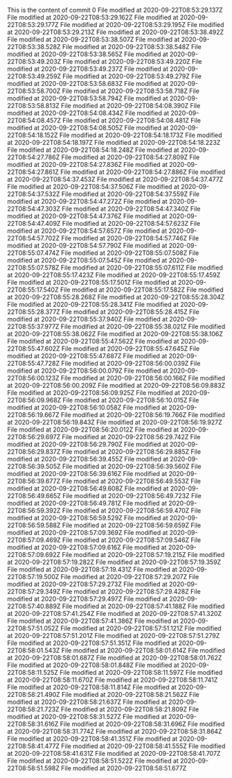 This is the content of commit 0
File modified at 2020-09-22T08:53:29.137Z
File modified at 2020-09-22T08:53:29.162Z
File modified at 2020-09-22T08:53:29.177Z
File modified at 2020-09-22T08:53:29.195Z
File modified at 2020-09-22T08:53:29.213Z
File modified at 2020-09-22T08:53:38.492Z
File modified at 2020-09-22T08:53:38.507Z
File modified at 2020-09-22T08:53:38.528Z
File modified at 2020-09-22T08:53:38.548Z
File modified at 2020-09-22T08:53:38.565Z
File modified at 2020-09-22T08:53:49.203Z
File modified at 2020-09-22T08:53:49.220Z
File modified at 2020-09-22T08:53:49.237Z
File modified at 2020-09-22T08:53:49.259Z
File modified at 2020-09-22T08:53:49.279Z
File modified at 2020-09-22T08:53:58.683Z
File modified at 2020-09-22T08:53:58.700Z
File modified at 2020-09-22T08:53:58.718Z
File modified at 2020-09-22T08:53:58.794Z
File modified at 2020-09-22T08:53:58.813Z
File modified at 2020-09-22T08:54:08.390Z
File modified at 2020-09-22T08:54:08.434Z
File modified at 2020-09-22T08:54:08.457Z
File modified at 2020-09-22T08:54:08.481Z
File modified at 2020-09-22T08:54:08.505Z
File modified at 2020-09-22T08:54:18.152Z
File modified at 2020-09-22T08:54:18.173Z
File modified at 2020-09-22T08:54:18.197Z
File modified at 2020-09-22T08:54:18.223Z
File modified at 2020-09-22T08:54:18.248Z
File modified at 2020-09-22T08:54:27.786Z
File modified at 2020-09-22T08:54:27.809Z
File modified at 2020-09-22T08:54:27.836Z
File modified at 2020-09-22T08:54:27.861Z
File modified at 2020-09-22T08:54:27.886Z
File modified at 2020-09-22T08:54:37.453Z
File modified at 2020-09-22T08:54:37.477Z
File modified at 2020-09-22T08:54:37.506Z
File modified at 2020-09-22T08:54:37.532Z
File modified at 2020-09-22T08:54:37.559Z
File modified at 2020-09-22T08:54:47.272Z
File modified at 2020-09-22T08:54:47.303Z
File modified at 2020-09-22T08:54:47.340Z
File modified at 2020-09-22T08:54:47.376Z
File modified at 2020-09-22T08:54:47.409Z
File modified at 2020-09-22T08:54:57.623Z
File modified at 2020-09-22T08:54:57.657Z
File modified at 2020-09-22T08:54:57.702Z
File modified at 2020-09-22T08:54:57.746Z
File modified at 2020-09-22T08:54:57.790Z
File modified at 2020-09-22T08:55:07.474Z
File modified at 2020-09-22T08:55:07.508Z
File modified at 2020-09-22T08:55:07.545Z
File modified at 2020-09-22T08:55:07.578Z
File modified at 2020-09-22T08:55:07.611Z
File modified at 2020-09-22T08:55:17.423Z
File modified at 2020-09-22T08:55:17.459Z
File modified at 2020-09-22T08:55:17.501Z
File modified at 2020-09-22T08:55:17.540Z
File modified at 2020-09-22T08:55:17.582Z
File modified at 2020-09-22T08:55:28.268Z
File modified at 2020-09-22T08:55:28.304Z
File modified at 2020-09-22T08:55:28.341Z
File modified at 2020-09-22T08:55:28.377Z
File modified at 2020-09-22T08:55:28.415Z
File modified at 2020-09-22T08:55:37.940Z
File modified at 2020-09-22T08:55:37.977Z
File modified at 2020-09-22T08:55:38.021Z
File modified at 2020-09-22T08:55:38.062Z
File modified at 2020-09-22T08:55:38.106Z
File modified at 2020-09-22T08:55:47.562Z
File modified at 2020-09-22T08:55:47.602Z
File modified at 2020-09-22T08:55:47.645Z
File modified at 2020-09-22T08:55:47.687Z
File modified at 2020-09-22T08:55:47.728Z
File modified at 2020-09-22T08:56:00.039Z
File modified at 2020-09-22T08:56:00.079Z
File modified at 2020-09-22T08:56:00.123Z
File modified at 2020-09-22T08:56:00.166Z
File modified at 2020-09-22T08:56:00.209Z
File modified at 2020-09-22T08:56:09.883Z
File modified at 2020-09-22T08:56:09.925Z
File modified at 2020-09-22T08:56:09.968Z
File modified at 2020-09-22T08:56:10.015Z
File modified at 2020-09-22T08:56:10.058Z
File modified at 2020-09-22T08:56:19.667Z
File modified at 2020-09-22T08:56:19.766Z
File modified at 2020-09-22T08:56:19.843Z
File modified at 2020-09-22T08:56:19.927Z
File modified at 2020-09-22T08:56:20.012Z
File modified at 2020-09-22T08:56:29.697Z
File modified at 2020-09-22T08:56:29.742Z
File modified at 2020-09-22T08:56:29.790Z
File modified at 2020-09-22T08:56:29.837Z
File modified at 2020-09-22T08:56:29.885Z
File modified at 2020-09-22T08:56:39.455Z
File modified at 2020-09-22T08:56:39.505Z
File modified at 2020-09-22T08:56:39.560Z
File modified at 2020-09-22T08:56:39.616Z
File modified at 2020-09-22T08:56:39.677Z
File modified at 2020-09-22T08:56:49.553Z
File modified at 2020-09-22T08:56:49.608Z
File modified at 2020-09-22T08:56:49.665Z
File modified at 2020-09-22T08:56:49.723Z
File modified at 2020-09-22T08:56:49.781Z
File modified at 2020-09-22T08:56:59.392Z
File modified at 2020-09-22T08:56:59.470Z
File modified at 2020-09-22T08:56:59.529Z
File modified at 2020-09-22T08:56:59.588Z
File modified at 2020-09-22T08:56:59.659Z
File modified at 2020-09-22T08:57:09.369Z
File modified at 2020-09-22T08:57:09.469Z
File modified at 2020-09-22T08:57:09.546Z
File modified at 2020-09-22T08:57:09.616Z
File modified at 2020-09-22T08:57:09.692Z
File modified at 2020-09-22T08:57:19.215Z
File modified at 2020-09-22T08:57:19.282Z
File modified at 2020-09-22T08:57:19.359Z
File modified at 2020-09-22T08:57:19.431Z
File modified at 2020-09-22T08:57:19.500Z
File modified at 2020-09-22T08:57:29.207Z
File modified at 2020-09-22T08:57:29.273Z
File modified at 2020-09-22T08:57:29.349Z
File modified at 2020-09-22T08:57:29.428Z
File modified at 2020-09-22T08:57:29.497Z
File modified at 2020-09-22T08:57:40.889Z
File modified at 2020-09-22T08:57:41.188Z
File modified at 2020-09-22T08:57:41.254Z
File modified at 2020-09-22T08:57:41.320Z
File modified at 2020-09-22T08:57:41.386Z
File modified at 2020-09-22T08:57:51.052Z
File modified at 2020-09-22T08:57:51.121Z
File modified at 2020-09-22T08:57:51.201Z
File modified at 2020-09-22T08:57:51.279Z
File modified at 2020-09-22T08:57:51.351Z
File modified at 2020-09-22T08:58:01.543Z
File modified at 2020-09-22T08:58:01.614Z
File modified at 2020-09-22T08:58:01.687Z
File modified at 2020-09-22T08:58:01.762Z
File modified at 2020-09-22T08:58:01.848Z
File modified at 2020-09-22T08:58:11.525Z
File modified at 2020-09-22T08:58:11.597Z
File modified at 2020-09-22T08:58:11.670Z
File modified at 2020-09-22T08:58:11.741Z
File modified at 2020-09-22T08:58:11.814Z
File modified at 2020-09-22T08:58:21.490Z
File modified at 2020-09-22T08:58:21.562Z
File modified at 2020-09-22T08:58:21.637Z
File modified at 2020-09-22T08:58:21.723Z
File modified at 2020-09-22T08:58:21.809Z
File modified at 2020-09-22T08:58:31.527Z
File modified at 2020-09-22T08:58:31.616Z
File modified at 2020-09-22T08:58:31.696Z
File modified at 2020-09-22T08:58:31.774Z
File modified at 2020-09-22T08:58:31.864Z
File modified at 2020-09-22T08:58:41.351Z
File modified at 2020-09-22T08:58:41.477Z
File modified at 2020-09-22T08:58:41.555Z
File modified at 2020-09-22T08:58:41.631Z
File modified at 2020-09-22T08:58:41.707Z
File modified at 2020-09-22T08:58:51.522Z
File modified at 2020-09-22T08:58:51.598Z
File modified at 2020-09-22T08:58:51.677Z